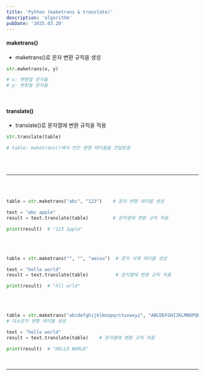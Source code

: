 ```yaml
---
title: 'Python (maketrans & translate)'
description: 'algorithm'
pubDate: '2025.03.20'
---
```


#### maketrans()

- maketrans()로 문자 변환 규칙을 생성

```python
str.maketrans(x, y)

# x: 변환할 문자들
# y: 변환될 문자들
```

<br>

#### translate()

- translate()로 문자열에 변환 규칙을 적용

```python
str.translate(table)

# table: maketrans()에서 만든 변환 테이블을 전달받음
```

<br>

<br>

---

<br>

<br>

```python
table = str.maketrans("abc", "123")    # 문자 변환 테이블 생성

text = "abc apple"
result = text.translate(table)         # 문자열에 변환 규칙 적용

print(result)  # "123 1pple"
```

<br>

<br>

```python
table = str.maketrans("", "", "aeiou")  # 문자 삭제 테이블 생성

text = "hello world"
result = text.translate(table)          # 문자열에 변환 규칙 적용

print(result)  # "hll wrld"
```

<br>

<br>

```python
table = str.maketrans("abcdefghijklmnopqrstuvwxyz", "ABCDEFGHIJKLMNOPQRSTUVWXYZ")
# 대소문자 변환 테이블 생성

text = "hello world"
result = text.translate(table)    # 문자열에 변환 규칙 적용

print(result)  # "HELLO WORLD"
```

<br>

---

<style>
  h1 {
      font-size: 1.8em;
      margin-bottom: 20px;
      color: #34495E;
      }
</style>

<script src="https://utteranc.es/client.js"
        repo="tjsgh1217/tjsgh1217.github.io"
        issue-term="pathname"
        theme="github-light"
        crossorigin="anonymous"
        async>
</script>
